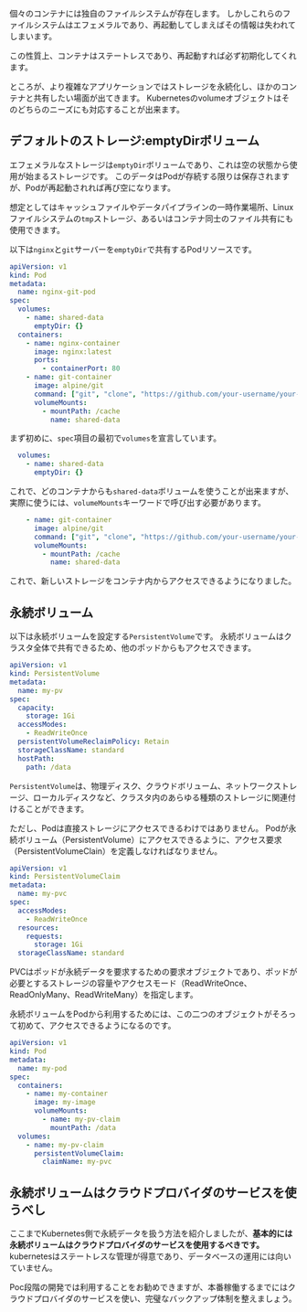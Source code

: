 





個々のコンテナには独自のファイルシステムが存在します。
しかしこれらのファイルシステムはエフェメラルであり、再起動してしまえばその情報は失われてしまいます。

この性質上、コンテナはステートレスであり、再起動すれば必ず初期化してくれます。


ところが、より複雑なアプリケーションではストレージを永続化し、ほかのコンテナと共有したい場面が出てきます。
Kubernetesのvolumeオブジェクトはそのどちらのニーズにも対応することが出来ます。



## デフォルトのストレージ:emptyDirボリューム

エフェメラルなストレージは`emptyDir`ボリュームであり、これは空の状態から使用が始まるストレージです。
このデータはPodが存続する限りは保存されますが、Podが再起動されれば再び空になります。

想定としてはキャッシュファイルやデータパイプラインの一時作業場所、Linuxファイルシステムの`tmp`ストレージ、あるいはコンテナ同士のファイル共有にも使用できます。

以下は`nginx`と`git`サーバーを`emptyDir`で共有するPodリソースです。

```yml
apiVersion: v1
kind: Pod
metadata:
  name: nginx-git-pod
spec:
  volumes:
    - name: shared-data
      emptyDir: {}
  containers:
    - name: nginx-container
      image: nginx:latest
      ports:
        - containerPort: 80
    - name: git-container
      image: alpine/git
      command: ["git", "clone", "https://github.com/your-username/your-repo.git", "/app"]
      volumeMounts:
        - mountPath: /cache
          name: shared-data
```

まず初めに、`spec`項目の最初で`volumes`を宣言しています。

```yml
  volumes:
    - name: shared-data
      emptyDir: {}
```

これで、どのコンテナからも`shared-data`ボリュームを使うことが出来ますが、実際に使うには、`volumeMounts`キーワードで呼び出す必要があります。


```yml
    - name: git-container
      image: alpine/git
      command: ["git", "clone", "https://github.com/your-username/your-repo.git", "/app"]
      volumeMounts:
        - mountPath: /cache
          name: shared-data
```

これで、新しいストレージをコンテナ内からアクセスできるようになりました。






## 永続ボリューム

以下は永続ボリュームを設定する`PersistentVolume`です。
永続ボリュームはクラスタ全体で共有できるため、他のポッドからもアクセスできます。

```yml
apiVersion: v1
kind: PersistentVolume
metadata:
  name: my-pv
spec:
  capacity:
    storage: 1Gi
  accessModes:
    - ReadWriteOnce
  persistentVolumeReclaimPolicy: Retain
  storageClassName: standard
  hostPath:
    path: /data
```

`PersistentVolume`は、物理ディスク、クラウドボリューム、ネットワークストレージ、ローカルディスクなど、クラスタ内のあらゆる種類のストレージに関連付けることができます。

ただし、Podは直接ストレージにアクセスできるわけではありません。
Podが永続ボリューム（PersistentVolume）にアクセスできるように、アクセス要求（PersistentVolumeClain）を定義しなければなりません。

```yml
apiVersion: v1
kind: PersistentVolumeClaim
metadata:
  name: my-pvc
spec:
  accessModes:
    - ReadWriteOnce
  resources:
    requests:
      storage: 1Gi
  storageClassName: standard
```

PVCはポッドが永続データを要求するための要求オブジェクトであり、ポッドが必要とするストレージの容量やアクセスモード（ReadWriteOnce、ReadOnlyMany、ReadWriteMany）を指定します。

永続ボリュームをPodから利用するためには、この二つのオブジェクトがそろって初めて、アクセスできるようになるのです。


```yml
apiVersion: v1
kind: Pod
metadata:
  name: my-pod
spec:
  containers:
    - name: my-container
      image: my-image
      volumeMounts:
        - name: my-pv-claim
          mountPath: /data
  volumes:
    - name: my-pv-claim
      persistentVolumeClaim:
        claimName: my-pvc
```


## 永続ボリュームはクラウドプロバイダのサービスを使うべし

ここまでKubernetes側で永続データを扱う方法を紹介しましたが、**基本的には永続ボリュームはクラウドプロバイダのサービスを使用するべきです。**
kubernetesはステートレスな管理が得意であり、データベースの運用には向いていません。

Poc段階の開発では利用することをお勧めできますが、本番稼働するまでにはクラウドプロバイダのサービスを使い、完璧なバックアップ体制を整えましょう。










